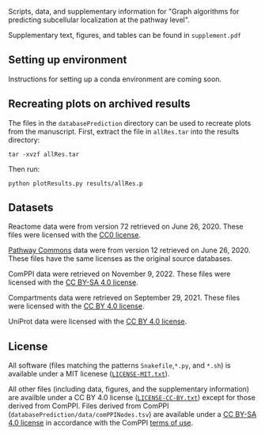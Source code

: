 Scripts, data, and supplementary information for "Graph algorithms for predicting subcellular localization at the pathway level".

Supplementary text, figures, and tables can be found in `supplement.pdf`

## Setting up environment

Instructions for setting up a conda environment are coming soon.

## Recreating plots on archived results

The files in the `databasePrediction` directory can be used to recreate plots from the manuscript.
First, extract the file in `allRes.tar` into the results directory:

`tar -xvzf allRes.tar`

Then run:

`python plotResults.py results/allRes.p`

## Datasets
Reactome data were from version 72 retrieved on June 26, 2020. These files were licensed with the [CC0 license](https://reactome.org/license).

[Pathway Commons](http://www.pathwaycommons.org/) data were from version 12 retrieved on June 26, 2020. These files have the same licenses as the original source databases.

ComPPI data were retrieved on November 9, 2022. These files were licensed with the [CC BY-SA 4.0 license](https://comppi.linkgroup.hu/help/terms_of_use).

Compartments data were retrieved on September 29, 2021. These files were licensed with the [CC BY 4.0 license](https://compartments.jensenlab.org/Downloads).

UniProt data were licensed with the [CC BY 4.0 license](https://www.uniprot.org/help/license).

## License
All software (files matching the patterns `Snakefile`,`*.py`, and `*.sh`) is available under a MIT licenese ([`LICENSE-MIT.txt`](LICENSE-MIT.txt)).

All other files (including data, figures, and the supplementary information) are availble under a CC BY 4.0 license ([`LICENSE-CC-BY.txt`](LICENSE-CC-BY.txt)) except for those derived from ComPPI.
Files derived from ComPPI (`databasePrediction/data/comPPINodes.tsv`) are available under a [CC BY-SA 4.0 license](https://creativecommons.org/licenses/by-sa/4.0/) in accordance with the ComPPI [terms of use](https://comppi.linkgroup.hu/help/terms_of_use).
